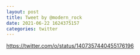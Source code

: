 ```yaml
--- 
layout: post 
title: Tweet by @modern_rock 
date: 2021-06-22 1624375157 
categories: twitter 
--- 
```

https://twitter.com/o/status/1407357440455176196